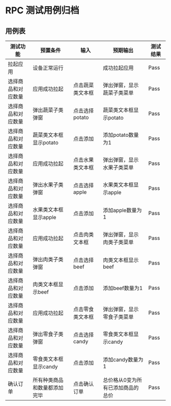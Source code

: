 # RPC 测试用例归档

## 用例表

|测试功能|预置条件|输入|预期输出|测试结果|
|--------------------------------|--------------------------------|--------------------------------|--------------------------------|--------------------------------|
|拉起应用|	设备正常运行|  |  成功拉起应用|Pass|
|选择商品和对应数量|	应用成功拉起|	点击蔬菜类文本框|	弹出弹窗，显示蔬菜子类菜单|Pass|
|选择商品和对应数量|	弹出蔬菜子类弹窗|   点击选择potato|   蔬菜类文本框显示potato|Pass|
|选择商品和对应数量|	蔬菜类文本框显示potato|	点击添加|	添加potato数量为1|Pass|
|选择商品和对应数量|	应用成功拉起|	点击水果类文本框|	弹出弹窗，显示水果子类菜单|Pass|
|选择商品和对应数量|	弹出水果子类弹窗|   点击选择apple|   水果类文本框显示apple|Pass|
|选择商品和对应数量|	水果类文本框显示apple|	点击添加|	添加apple数量为1|Pass|
|选择商品和对应数量|	应用成功拉起|	点击肉类文本框|	弹出弹窗，显示肉类子类菜单|Pass|
|选择商品和对应数量|	弹出肉类子类弹窗|   点击选择beef|   肉类文本框显示beef|Pass|
|选择商品和对应数量|	肉类文本框显示beef|	点击添加|	添加beef数量为1|Pass|
|选择商品和对应数量|	应用成功拉起|	点击零食类文本框|	弹出弹窗，显示零食子类菜单|Pass|
|选择商品和对应数量|	弹出零食子类弹窗|   点击选择candy|   零食类文本框显示candy|Pass|
|选择商品和对应数量|	零食类文本框显示candy|	点击添加|	添加candy数量为1|Pass|
|确认订单|	所有种类商品和数量都添加完毕|	点击确认订单|	总价格从0变为所有已添加商品的总价|Pass|

